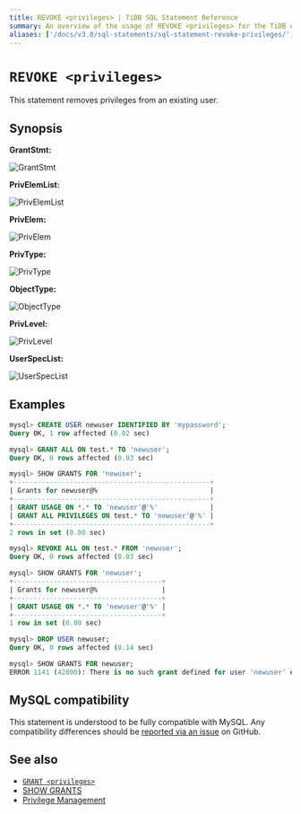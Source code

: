 ```yaml
---
title: REVOKE <privileges> | TiDB SQL Statement Reference
summary: An overview of the usage of REVOKE <privileges> for the TiDB database.
aliases: ['/docs/v3.0/sql-statements/sql-statement-revoke-privileges/','/docs/v3.0/reference/sql/statements/revoke-privileges/']
---
```


# `REVOKE <privileges>`

This statement removes privileges from an existing user.

## Synopsis

**GrantStmt:**

![GrantStmt](https://download.pingcap.com/images/docs/sqlgram/GrantStmt.png)

**PrivElemList:**

![PrivElemList](https://download.pingcap.com/images/docs/sqlgram/PrivElemList.png)

**PrivElem:**

![PrivElem](https://download.pingcap.com/images/docs/sqlgram/PrivElem.png)

**PrivType:**

![PrivType](https://download.pingcap.com/images/docs/sqlgram/PrivType.png)

**ObjectType:**

![ObjectType](https://download.pingcap.com/images/docs/sqlgram/ObjectType.png)

**PrivLevel:**

![PrivLevel](https://download.pingcap.com/images/docs/sqlgram/PrivLevel.png)

**UserSpecList:**

![UserSpecList](https://download.pingcap.com/images/docs/sqlgram/UserSpecList.png)

## Examples

```sql
mysql> CREATE USER newuser IDENTIFIED BY 'mypassword';
Query OK, 1 row affected (0.02 sec)

mysql> GRANT ALL ON test.* TO 'newuser';
Query OK, 0 rows affected (0.03 sec)

mysql> SHOW GRANTS FOR 'newuser';
+-------------------------------------------------+
| Grants for newuser@%                            |
+-------------------------------------------------+
| GRANT USAGE ON *.* TO 'newuser'@'%'             |
| GRANT ALL PRIVILEGES ON test.* TO 'newuser'@'%' |
+-------------------------------------------------+
2 rows in set (0.00 sec)

mysql> REVOKE ALL ON test.* FROM 'newuser';
Query OK, 0 rows affected (0.03 sec)

mysql> SHOW GRANTS FOR 'newuser';
+-------------------------------------+
| Grants for newuser@%                |
+-------------------------------------+
| GRANT USAGE ON *.* TO 'newuser'@'%' |
+-------------------------------------+
1 row in set (0.00 sec)

mysql> DROP USER newuser;
Query OK, 0 rows affected (0.14 sec)

mysql> SHOW GRANTS FOR newuser;
ERROR 1141 (42000): There is no such grant defined for user 'newuser' on host '%'
```

## MySQL compatibility

This statement is understood to be fully compatible with MySQL. Any compatibility differences should be [reported via an issue](https://github.com/pingcap/tidb/issues/new/choose) on GitHub.

## See also

* [`GRANT <privileges>`](/sql-statements/sql-statement-grant-privileges.md)
* [SHOW GRANTS](/sql-statements/sql-statement-show-grants.md)
* [Privilege Management](/privilege-management.md)
